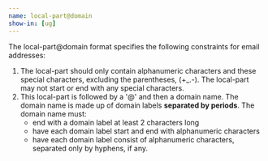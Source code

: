 ```yaml
---
name: local-part@domain
show-in: [ug]
---
```


The local-part@domain format specifies the following constraints for email addresses:
1. The local-part should only contain alphanumeric characters and these special characters, excluding the parentheses, (+_.-). The local-part may not start or end with any special characters.
1. This local-part is followed by a '@' and then a domain name. The domain name is made up of domain labels **separated by periods**.
   The domain name must:
    - end with a domain label at least 2 characters long
    - have each domain label start and end with alphanumeric characters
    - have each domain label consist of alphanumeric characters, separated only by hyphens, if any.
